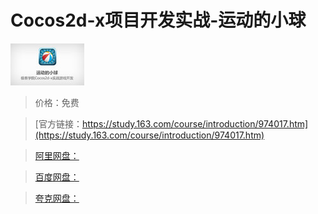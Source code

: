 # Cocos2d-x项目开发实战-运动的小球

![img](../../../assets/study163/free/979814393947281583.jpg)

> 价格：免费

> [官方链接：https://study.163.com/course/introduction/974017.htm](https://study.163.com/course/introduction/974017.htm)

> [阿里网盘：]()

> [百度网盘：]()

> [夸克网盘：]()
